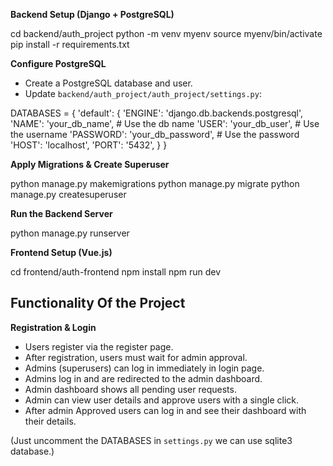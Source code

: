 
**Backend Setup (Django + PostgreSQL)**

cd backend/auth_project
python -m venv myenv
source myenv/bin/activate
pip install -r requirements.txt

**Configure PostgreSQL**

- Create a PostgreSQL database and user.
- Update `backend/auth_project/auth_project/settings.py`:

DATABASES = {
    'default': {
        'ENGINE': 'django.db.backends.postgresql',
        'NAME': 'your_db_name',   # Use the db name
        'USER': 'your_db_user',   # Use the username
        'PASSWORD': 'your_db_password',  # Use the password
        'HOST': 'localhost',
        'PORT': '5432',
    }
}

 **Apply Migrations & Create Superuser**

python manage.py makemigrations
python manage.py migrate
python manage.py createsuperuser

**Run the Backend Server**

python manage.py runserver

 **Frontend Setup (Vue.js)**

cd frontend/auth-frontend
npm install
npm run dev

## Functionality Of the Project

**Registration & Login**

- Users register via the register page.
- After registration, users must wait for admin approval.
- Admins (superusers) can log in immediately in login page.
- Admins log in and are redirected to the admin dashboard.
- Admin dashboard shows all pending user requests.
- Admin can view user details and approve users with a single click.
- After admin Approved users can log in and see their dashboard with their details.

(Just uncomment the DATABASES in `settings.py` we can use sqlite3 database.)
